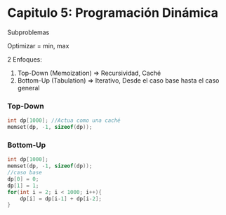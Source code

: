 # Capitulo 5: Programación Dinámica

Subproblemas

Optimizar = min, max

2 Enfoques:

1. Top-Down (Memoization) => Recursividad, Caché
2. Bottom-Up (Tabulation) => Iterativo, Desde el caso base hasta el caso general


### Top-Down

```cpp
int dp[1000]; //Actua como una caché
memset(dp, -1, sizeof(dp));
```

### Bottom-Up

```cpp
int dp[1000];
memset(dp, -1, sizeof(dp));
//caso base
dp[0] = 0;
dp[1] = 1;
for(int i = 2; i < 1000; i++){
    dp[i] = dp[i-1] + dp[i-2];
}
```


